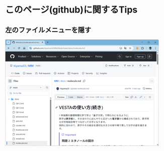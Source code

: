 # このページ(github)に関するTips

## 左のファイルメニューを隠す
<img title="bond" src="/img/github-files.png" alt="" width="488" height="339" />
